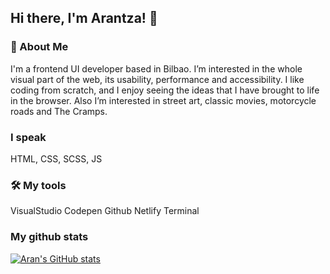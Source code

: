 ## Hi there, I'm Arantza! 👋

### 🚀 About Me
I'm a frontend UI developer based in Bilbao. I’m interested in the whole visual part of the web, its usability, performance and accessibility. I like coding from scratch, and I enjoy seeing the ideas that I have brought to life in the browser.
Also I’m interested in street art, classic movies, motorcycle roads and The Cramps. 

### I speak
HTML, CSS, SCSS, JS

### 🛠 My tools
VisualStudio Codepen Github Netlify Terminal

### My github stats

[![Aran's GitHub stats](https://github-readme-stats.vercel.app/api?username=AranBeitia&show_icons=true&theme=radical)](https://github.com/AranBeitia/github-readme-stats)

<!--
**AranBeitia/AranBeitia** is a ✨ _special_ ✨ repository because its `README.md` (this file) appears on your GitHub profile.

Here are some ideas to get you started:

- 🔭 I’m currently working on ...
- 🌱 I’m currently learning ...
- 👯 I’m looking to collaborate on ...
- 🤔 I’m looking for help with ...
- 💬 Ask me about ...
- 📫 How to reach me: ...
- 😄 Pronouns: ...
- ⚡ Fun fact: ...
-->
